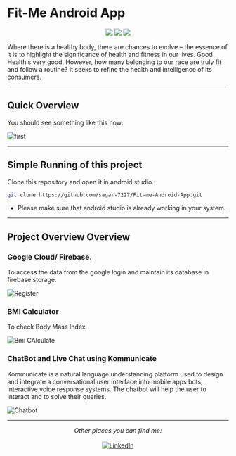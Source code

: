 # Fit-Me Android App

<p align="center">
<img src="https://img.shields.io/badge/kotlin-%237F52FF.svg?style=for-the-badge&logo=kotlin&logoColor=white"/>

<img src="https://img.shields.io/badge/Android%20Studio-3DDC84.svg?style=for-the-badge&logo=android-studio&logoColor=white"/>

<img src="https://img.shields.io/badge/Firebase-039BE5?style=for-the-badge&logo=Firebase&logoColor=white"/>

</p>

Where there is a healthy body, there are chances to evolve – the essence of it is to highlight the significance of health and fitness in our lives. Good Healthis very good, However, how many belonging to our race are truly fit and follow a routine?
It seeks to refine the health and intelligence of its consumers.

---
## Quick Overview

You should see something like this now:

![first](https://firebasestorage.googleapis.com/v0/b/fir-e1cc4.appspot.com/o/first.png?alt=media&token=da1430e2-d4dd-445e-b1cd-9396529f8d50)

---

## Simple Running of this project

Clone this repository and open it in android studio.
```bash
git clone https://github.com/sagar-7227/Fit-me-Android-App.git
```

* Please make sure that android studio is already working in your system.

---
## Project Overview Overview

### Google Cloud/ Firebase.
To access the data from the google login and maintain its database in firebase storage.

![Register](https://firebasestorage.googleapis.com/v0/b/fir-e1cc4.appspot.com/o/register.png?alt=media&token=9bf7270b-214b-4e6c-9261-3e0c10917578)

### BMI Calculator
To check Body Mass Index

![Bmi CAlculate](https://firebasestorage.googleapis.com/v0/b/fir-e1cc4.appspot.com/o/bmi.png?alt=media&token=2f292e64-acf9-42a9-8a13-91f6caaf0ca4)

### ChatBot and Live Chat using Kommunicate

Kommunicate is a natural language understanding platform used to design and integrate a conversational user interface into mobile apps bots, interactive voice response systems. The chatbot will help the user to interact and to solve their queries.

![Chatbot](https://firebasestorage.googleapis.com/v0/b/fir-e1cc4.appspot.com/o/chatbot.png?alt=media&token=60d16df5-650f-46c2-b4ce-5d609ff626e3)

---
<div align="center">
<i>Other places you can find me:</i><br> 
<br>
<a href="https://www.linkedin.com/in/sagar-vashnav/" target="_blank"><img src="https://img.shields.io/badge/linkedin-%230077B5.svg?style=for-the-badge&logo=linkedin&logoColor=white" alt="LinkedIn"></a>
</div>
